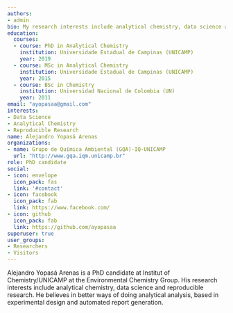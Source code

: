 ```yaml
---
authors:
- admin
bio: My research interests include analytical chemistry, data science and reproducible research.
education:
  courses:
  - course: PhD in Analytical Chemistry
    institution: Universidade Estadual de Campinas (UNICAMP)
    year: 2019
  - course: MSc in Analytical Chemistry
    institution: Universidade Estadual de Campinas (UNICAMP)
    year: 2015
  - course: BSc in Chemistry
    institution: Universidad Nacional de Colombia (UN)
    year: 2011
email: "ayopasaa@gmail.com"
interests:
- Data Science
- Analytical Chemistry
- Reproducible Research
name: Alejandro Yopasá Arenas
organizations:
- name: Grupo de Química Ambiental (GQA)-IQ-UNICAMP
  url: "http://www.gqa.iqm.unicamp.br"
role: PhD candidate
social:
- icon: envelope
  icon_pack: fas
  link: '#contact'
- icon: facebook
  icon_pack: fab
  link: https://www.facebook.com/
- icon: github
  icon_pack: fab
  link: https://github.com/ayopasaa
superuser: true
user_groups:
- Researchers
- Visitors
---
```


Alejandro Yopasá Arenas is a PhD candidate at Institut of Chemistry/UNICAMP at the Environmental Chemistry Group. His research interests include analytical chemistry, data science and reproducible research. He believes in better ways of doing analytical analysis, based in experimental design and automated report generation. 
